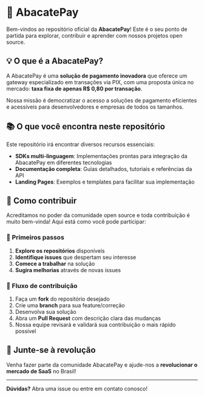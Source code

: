 # 🥑 AbacatePay 

Bem-vindos ao repositório oficial da **AbacatePay**! Este é o seu ponto de partida para explorar, contribuir e aprender com nossos projetos open source.

## 💡 O que é a AbacatePay?

A AbacatePay é uma **solução de pagamento inovadora** que oferece um gateway especializado em transações via PIX, com uma proposta única no mercado: **taxa fixa de apenas R$ 0,80 por transação**.

Nossa missão é democratizar o acesso a soluções de pagamento eficientes e acessíveis para desenvolvedores e empresas de todos os tamanhos.

## 📚 O que você encontra neste repositório

Este repositório irá encontrar diversos recursos essenciais:

- **SDKs multi-linguagem**: Implementações prontas para integração da AbacatePay em diferentes tecnologias
- **Documentação completa**: Guias detalhados, tutoriais e referências da API
- **Landing Pages**: Exemplos e templates para facilitar sua implementação

## 🤝 Como contribuir

Acreditamos no poder da comunidade open source e toda contribuição é muito bem-vinda! Aqui está como você pode participar:

### 🚀 Primeiros passos

1. **Explore os repositórios** disponíveis
2. **Identifique issues** que despertam seu interesse
3. **Comece a trabalhar** na solução
4. **Sugira melhorias** através de novas issues

### 🔄 Fluxo de contribuição

1. Faça um **fork** do repositório desejado
2. Crie uma **branch** para sua feature/correção
3. Desenvolva sua solução
4. Abra um **Pull Request** com descrição clara das mudanças
5. Nossa equipe revisará e validará sua contribuição o mais rápido possível

## 🌟 Junte-se à revolução

Venha fazer parte da comunidade AbacatePay e ajude-nos a **revolucionar o mercado de SaaS** no Brasil!

---

**Dúvidas?** Abra uma issue ou entre em contato conosco!

